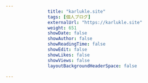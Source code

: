 ---
                title: "karlukle.site"
                tags: [個人ブログ]
                externalUrl: "https://karlukle.site"
                weight: 651
                showDate: false
                showAuthor: false
                showReadingTime: false
                showEdit: false
                showLikes: false
                showViews: false
                layoutBackgroundHeaderSpace: false
                ---

